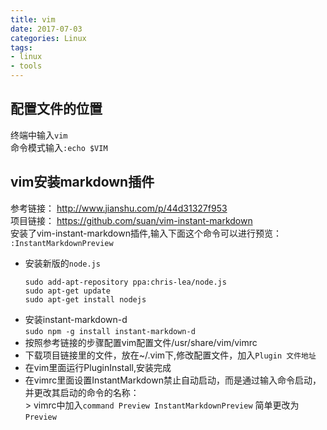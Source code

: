 ```yaml
---
title: vim
date: 2017-07-03
categories: Linux
tags:
- linux
- tools
---
```


## 配置文件的位置  

   终端中输入`vim`  
   命令模式输入`:echo $VIM`  

## vim安装markdown插件  
   参考链接： http://www.jianshu.com/p/44d31327f953  
   项目链接： https://github.com/suan/vim-instant-markdown      
   安装了vim-instant-markdown插件,输入下面这个命令可以进行预览：  
   `:InstantMarkdownPreview`    

   * 安装新版的`node.js`  
     ```
     sudo add-apt-repository ppa:chris-lea/node.js
     sudo apt-get update
     sudo apt-get install nodejs
     ```
   * 安装instant-markdown-d  
     `sudo npm -g install instant-markdown-d`  
   * 按照参考链接的步骤配置vim配置文件/usr/share/vim/vimrc  
   * 下载项目链接里的文件，放在~/.vim下,修改配置文件，加入`Plugin 文件地址`    
   * 在vim里面运行PluginInstall,安装完成  
   * 在vimrc里面设置InstantMarkdown禁止自动启动，而是通过输入命令启动，并更改其启动的命令的名称：  
	> vimrc中加入`command Preview InstantMarkdownPreview` 简单更改为`Preview`  
